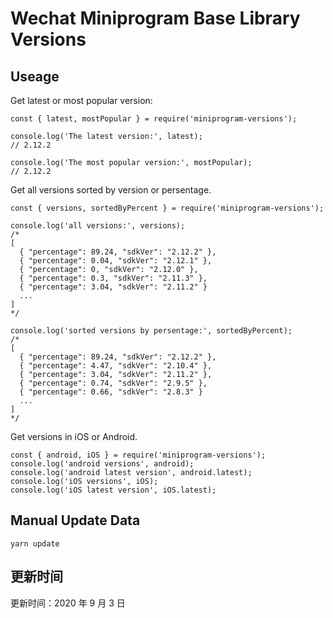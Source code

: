 
# Wechat Miniprogram Base Library Versions

## Useage

Get latest or most popular version:

```;
const { latest, mostPopular } = require('miniprogram-versions');

console.log('The latest version:', latest);
// 2.12.2

console.log('The most popular version:', mostPopular);
// 2.12.2

```

Get all versions sorted by version or persentage.

```
const { versions, sortedByPercent } = require('miniprogram-versions');

console.log('all versions:', versions);
/*
[
  { "percentage": 89.24, "sdkVer": "2.12.2" },
  { "percentage": 0.04, "sdkVer": "2.12.1" },
  { "percentage": 0, "sdkVer": "2.12.0" },
  { "percentage": 0.3, "sdkVer": "2.11.3" },
  { "percentage": 3.04, "sdkVer": "2.11.2" }
  ...
]
*/

console.log('sorted versions by persentage:', sortedByPercent);
/*
[
  { "percentage": 89.24, "sdkVer": "2.12.2" },
  { "percentage": 4.47, "sdkVer": "2.10.4" },
  { "percentage": 3.04, "sdkVer": "2.11.2" },
  { "percentage": 0.74, "sdkVer": "2.9.5" },
  { "percentage": 0.66, "sdkVer": "2.8.3" }
  ...
]
*/
```

Get versions in iOS or Android.

```
const { android, iOS } = require('miniprogram-versions');
console.log('android versions', android);
console.log('android latest version', android.latest);
console.log('iOS versions', iOS);
console.log('iOS latest version', iOS.latest);
```

## Manual Update Data

```
yarn update
```

## 更新时间

更新时间：2020 年 9 月 3 日

